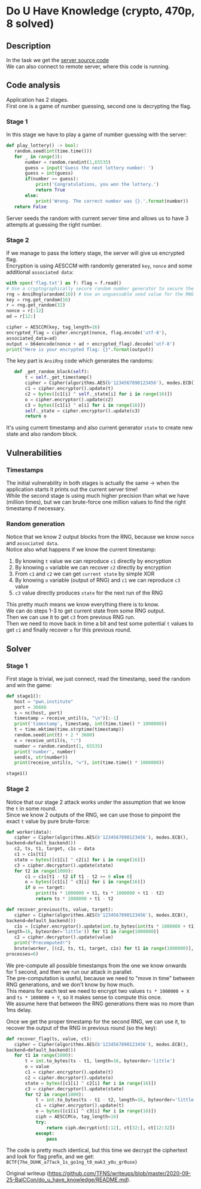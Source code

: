 # Do U Have Knowledge (crypto, 470p, 8 solved)

## Description

In the task we get the [server source
code](https://raw.githubusercontent.com/TFNS/writeups/master/2020-09-25-BalCCon/do_u_have_knowledge/server.py)  
We can also connect to remote server, where this code is running.

## Code analysis

Application has 2 stages.  
First one is a game of number guessing, second one is decrypting the flag.

### Stage 1

In this stage we have to play a game of number guessing with the server:

```python  
def play_lottery() -> bool:  
   random.seed(int(time.time()))  
   for _ in range(3):  
       number = random.randint(1,65535)  
       guess = input('Guess the next lottery number: ')  
       guess = int(guess)  
       if(number == guess):  
           print('Congratulations, you won the lottery.')  
           return True  
       else:  
           print('Wrong. The correct number was {}.'.format(number))  
   return False  
```

Server seeds the random with current server time and allows us to have 3
attempts at guessing the right number.

### Stage 2

If we manage to pass the lottery stage, the server will give us encrypted
flag.  
Encryption is using AESCCM with randomly generated `key`, `nonce` and some
additional `associated data`:

```python  
with open('flag.txt') as f: flag = f.read()  
# Use a cryptographically secure random number generator to secure the flag  
rng = AnsiRng(urandom(16)) # Use an unguessable seed value for the RNG  
key = rng.get_random(16)  
r = rng.get_random(32)  
nonce = r[:12]  
ad = r[12:]

cipher = AESCCM(key, tag_length=16)  
encrypted_flag = cipher.encrypt(nonce, flag.encode('utf-8'),
associated_data=ad)  
output = b64encode(nonce + ad + encrypted_flag).decode('utf-8')  
print("Here is your encrypted flag: {}".format(output))  
```

The key part is `AnsiRng` code which generates the randoms:

```python  
   def _get_random_block(self):  
       t = self._get_timestamp()  
       cipher = Cipher(algorithms.AES(b'1234567890123456'), modes.ECB(), backend = default_backend())  
       c1 = cipher.encryptor().update(t)  
       c2 = bytes([c1[i] ^ self._state[i] for i in range(16)])  
       o = cipher.encryptor().update(c2)  
       c3 = bytes([c1[i] ^ o[i] for i in range(16)])  
       self._state = cipher.encryptor().update(c3)  
       return o  
```

It's using current timestamp and also current generator `state` to create new
state and also random block.

## Vulnerabilities

### Timestamps

The initial vulnerability in both stages is actually the same -> when the
application starts it prints out the current server time!  
While the second stage is using much higher precision than what we have
(million times), but we can brute-force one million values to find the right
timestamp if necessary.

### Random generation

Notice that we know 2 output blocks from the RNG, because we know `nonce` and
`associated data`.  
Notice also what happens if we know the current timestamp:

1. By knowing `t` value we can reproduce `c1` directly by encryption  
2. By knowing `o` variable we can recover `c2` directly by encryption  
3. From `c1` and `c2` we can get `current state` by simple XOR  
4. By knowing `o` variable (output of RNG) and `c1` we can reproduce `c3` value  
5. `c3` value directly produces `state` for the next run of the RNG

This pretty much means we know everything there is to know.  
We can do steps 1-3 to get current state from some RNG output.  
Then we can use it to get `c3` from previous RNG run.  
Then we need to move back in time a bit and test some potential `t` values to
get `c1` and finally recover `o` for this previous round.

## Solver

### Stage 1

First stage is trivial, we just connect, read the timestamp, seed the random
and win the game:

```python  
def stage1():  
   host = "pwn.institute"  
   port = 36666  
   s = nc(host, port)  
   timestamp = receive_until(s, "\n")[:-1]  
   print('timestamp', timestamp, int(time.time() * 1000000))  
   t = time.mktime(time.strptime(timestamp))  
   random.seed(int(t) + 2 * 3600)  
   x = receive_until(s, ":")  
   number = random.randint(1, 65535)  
   print('number', number)  
   send(s, str(number))  
   print(receive_until(s, "="), int(time.time() * 1000000))

stage1()  
```

### Stage 2

Notice that our stage 2 attack works under the assumption that we know the `t`
in some round.  
Since we know 2 outputs of the RNG, we can use those to pinpoint the exact `t`
value by pure brute-force:

```python  
def worker(data):  
   cipher = Cipher(algorithms.AES(b'1234567890123456'), modes.ECB(),
backend=default_backend())  
   c2, ts, t1, target, c1s = data  
   c1 = c1s[t1]  
   state = bytes([c1[i] ^ c2[i] for i in range(16)])  
   c3 = cipher.decryptor().update(state)  
   for t2 in range(1000):  
       c1 = c1s[t1 - t2 if t1 - t2 >= 0 else 0]  
       o = bytes([c1[i] ^ c3[i] for i in range(16)])  
       if o == target:  
           print(ts * 1000000 + t1, ts * 1000000 + t1 - t2)  
           return ts * 1000000 + t1 - t2

def recover_previous(ts, value, target):  
   cipher = Cipher(algorithms.AES(b'1234567890123456'), modes.ECB(),
backend=default_backend())  
   c1s = [cipher.encryptor().update(int.to_bytes(int(ts * 1000000 + t1),
length=16, byteorder='little')) for t1 in range(1000000)]  
   c2 = cipher.decryptor().update(value)  
   print("Precomputed!")  
   brute(worker, [(c2, ts, t1, target, c1s) for t1 in range(1000000)],
processes=6)  
```

We pre-compute all possible timestamps from the one we know onwards for 1
second, and then we run our attack in parallel.  
The pre-computation is useful, because we need to "move in time" between RNG
generations, and we don't know by how much.  
This means for each test we need to encrypt two values `ts * 1000000 + X` and
`ts * 1000000 + Y`, so it makes sense to compute this once.  
We assume here that between the RNG generations there was no more than 1ms
delay.

Once we get the proper timestamp for the second RNG, we can use it, to recover
the output of the RNG in previous round (so the key):

```python  
def recover_flag(ts, value, ct):  
   cipher = Cipher(algorithms.AES(b'1234567890123456'), modes.ECB(),
backend=default_backend())  
   for t1 in range(1000):  
       t = int.to_bytes(ts - t1, length=16, byteorder='little')  
       o = value  
       c1 = cipher.encryptor().update(t)  
       c2 = cipher.decryptor().update(o)  
       state = bytes([c1[i] ^ c2[i] for i in range(16)])  
       c3 = cipher.decryptor().update(state)  
       for t2 in range(1000):  
           t = int.to_bytes(ts - t1 - t2, length=16, byteorder='little')  
           c1 = cipher.encryptor().update(t)  
           o = bytes([c1[i] ^ c3[i] for i in range(16)])  
           ciph = AESCCM(o, tag_length=16)  
           try:  
               return ciph.decrypt(ct[:12], ct[32:], ct[12:32])  
           except:  
               pass

```

The code is pretty much identical, but this time we decrypt the ciphertext and
look for flag prefix, and we get:
`BCTF{7he_DUHK_a77ack_1s_go1ng_t0_mak3_y0u_gr0use}`

Original writeup
(https://github.com/TFNS/writeups/blob/master/2020-09-25-BalCCon/do_u_have_knowledge/README.md).